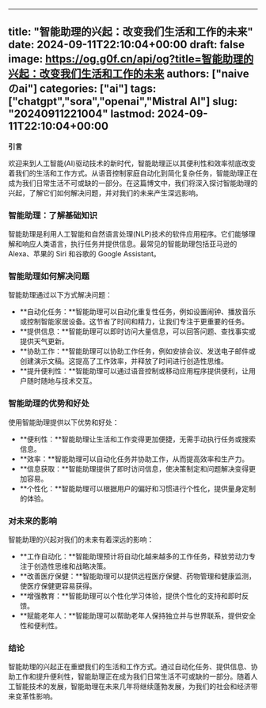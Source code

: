 
---
title: "智能助理的兴起：改变我们生活和工作的未来"
date: 2024-09-11T22:10:04+00:00
draft: false
image: https://og.g0f.cn/api/og?title=智能助理的兴起：改变我们生活和工作的未来
authors: ["naiveのai"]
categories: ["ai"]
tags: ["chatgpt","sora","openai","Mistral AI"]
slug: "20240911221004"
lastmod: 2024-09-11T22:10:04+00:00
---
**引言**

欢迎来到人工智能(AI)驱动技术的新时代，智能助理正以其便利性和效率彻底改变着我们的生活和工作方式。从语音控制家庭自动化到简化复杂任务，智能助理正在成为我们日常生活不可或缺的一部分。在这篇博文中，我们将深入探讨智能助理的兴起，了解它们如何解决问题，并对我们的未来产生深远影响。

### 智能助理：了解基础知识

智能助理是利用人工智能和自然语言处理(NLP)技术的软件应用程序。它们能够理解和响应人类语言，执行任务并提供信息。最常见的智能助理包括亚马逊的 Alexa、苹果的 Siri 和谷歌的 Google Assistant。

### 智能助理如何解决问题

智能助理通过以下方式解决问题：

* **自动化任务：**智能助理可以自动化重复性任务，例如设置闹钟、播放音乐或控制智能家居设备。这节省了时间和精力，让我们专注于更重要的任务。
* **提供信息：**智能助理可以即时访问大量信息，可以回答问题、查找事实或提供天气更新。
* **协助工作：**智能助理可以协助工作任务，例如安排会议、发送电子邮件或创建演示文稿。这提高了工作效率，并释放了时间进行创造性思维。
* **提升便利性：**智能助理可以通过语音控制或移动应用程序提供便利，让用户随时随地与技术交互。

### 智能助理的优势和好处

使用智能助理提供以下优势和好处：

* **便利性：**智能助理让生活和工作变得更加便捷，无需手动执行任务或搜索信息。
* **效率：**智能助理可以自动化任务并协助工作，从而提高效率和生产力。
* **信息获取：**智能助理提供了即时访问信息，使决策制定和问题解决变得更加容易。
* **个性化：**智能助理可以根据用户的偏好和习惯进行个性化，提供量身定制的体验。

### 对未来的影响

智能助理的兴起对我们的未来有着深远的影响：

* **工作自动化：**智能助理预计将自动化越来越多的工作任务，释放劳动力专注于创造性思维和战略决策。
* **改善医疗保健：**智能助理可以提供远程医疗保健、药物管理和健康监测，使医疗保健更容易获得。
* **增强教育：**智能助理可以个性化学习体验，提供个性化的支持和即时反馈。
* **赋能老年人：**智能助理可以帮助老年人保持独立并与世界联系，提供安全性和便利性。

### 结论

智能助理的兴起正在重塑我们的生活和工作方式。通过自动化任务、提供信息、协助工作和提升便利性，智能助理正在成为我们日常生活不可或缺的一部分。随着人工智能技术的发展，智能助理在未来几年将继续蓬勃发展，为我们的社会和经济带来变革性影响。